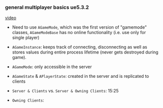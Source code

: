 ### general multiplayer basics ue5.3.2

[video](https://www.youtube.com/watch?v=t0NYKaSh_hY)

- Need to use `AGameMode`, which was the first version of "gamemode" classes, `AGameModeBase` has no online functionality (i.e. use only for single player)

- `AGameInstance`: keeps track of connecting, disconnecting as well as stores values during entire process lifetime (never gets destroyed during game). 

- `AGameMode`: only accessible in the server 

- `AGameState` & `APlayerState`: created in the server and is replicated to clients 
 
- `Server & Clients` vs. `Server & Owning Clients`: 15:25

- `Owning Clients`: 